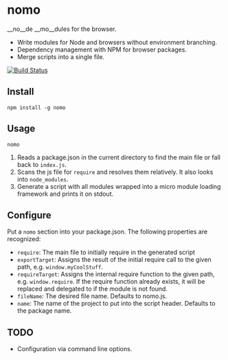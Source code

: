 # nomo

__no__de __mo__dules for the browser.

* Write modules for Node and browsers without environment branching.
* Dependency management with NPM for browser packages.
* Merge scripts into a single file.

[![Build Status](https://secure.travis-ci.org/mantoni/nomo.js.png)](http://travis-ci.org/mantoni/nomo.js)

## Install

`npm install -g nomo`

## Usage

`nomo`

1. Reads a package.json in the current directory to find the main file or fall
back to `index.js`.
2. Scans the js file for `require` and resolves them relatively. It also looks
into `node_modules`.
3. Generate a script with all modules wrapped into a micro module loading framework and prints it on stdout.

## Configure

Put a `nomo` section into your package.json. The following properties are
recognized:

* `require`: The main file to initially require in the generated script
* `exportTarget`: Assigns the result of the initial require call to the given
path, e.g. `window.myCoolStuff`.
* `requireTarget`: Assigns the internal require function to the given path,
e.g. `window.require`. If the require function already exists, it will be
replaced and delegated to if the module is not found.
* `fileName`: The desired file name. Defaults to nomo.js.
* `name`: The name of the project to put into the script header. Defaults to
the package name.

## TODO

* Configuration via command line options.
